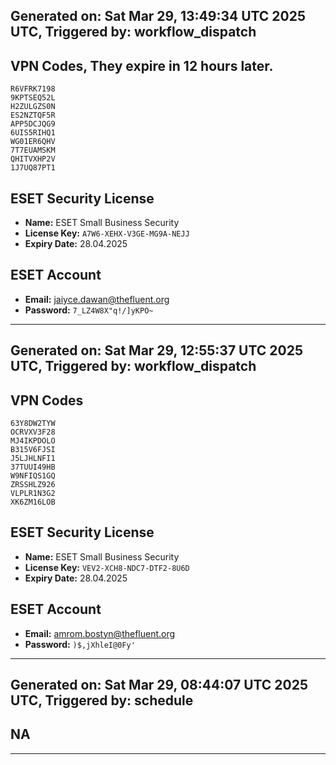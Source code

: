 ## Generated on: Sat Mar 29, 13:49:34 UTC 2025 UTC, Triggered by: workflow_dispatch

## VPN Codes, They expire in 12 hours later.

```
R6VFRK7198
9KPTSEQ52L
H2ZULGZS0N
ES2NZTQF5R
APP5DCJQG9
6UIS5RIHQ1
WG01ER6QHV
7T7EUAMSKM
QHITVXHP2V
1J7UQ87PT1
```

## ESET Security License

- **Name:** ESET Small Business Security
- **License Key:** `A7W6-XEHX-V3GE-MG9A-NEJJ`
- **Expiry Date:** 28.04.2025

## ESET Account

- **Email:** jaiyce.dawan@thefluent.org
- **Password:** `7_LZ4W8X"q!/]yKPO~`

---

## Generated on: Sat Mar 29, 12:55:37 UTC 2025 UTC, Triggered by: workflow_dispatch

## VPN Codes

```
63Y8DW2TYW
OCRVXV3F28
MJ4IKPDOLO
B315V6FJSI
J5LJHLNFI1
37TUUI49HB
W9NFIQS1GQ
ZRSSHLZ926
VLPLR1N3G2
XK6ZM16LOB
```

## ESET Security License

- **Name:** ESET Small Business Security
- **License Key:** `VEV2-XCH8-NDC7-DTF2-8U6D`
- **Expiry Date:** 28.04.2025

## ESET Account

- **Email:** amrom.bostyn@thefluent.org
- **Password:** `)$,jXhleI@0Fy'`

---

## Generated on: Sat Mar 29, 08:44:07 UTC 2025 UTC, Triggered by: schedule

## NA

---
